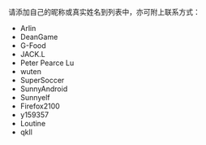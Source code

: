 请添加自己的昵称或真实姓名到列表中，亦可附上联系方式：

- Arlin
- DeanGame
- G-Food
- JACK.L
- Peter Pearce Lu
- wuten
- SuperSoccer
- SunnyAndroid
- Sunnyelf
- Firefox2100
- y159357
- Loutine
- qkll
